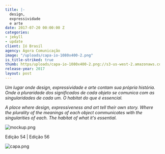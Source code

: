 ```yaml
---
title: |-
  design,
  expressividade
  e arte
date: 2017-07-20 00:00:00 Z
categories:
- jekyll
- update
client: Ió Brasil
agency: Ágora Comunicação
image: "/uploads/capa-io-1080x400-2.png"
is_title-striked: true
thumb: https/uploads/capa-io-1080x400-2.png://s3-us-west-2.amazonaws.com/s.cdpn.io/82/submerged.jpg
release-year: 2017
layout: post
---
```


*Um lugar onde design, expressividade e arte contam sua própria história. Onde a pluraridade dos significados de cada objeto se comunica com as singularidades de cada um. O habitat do que é essencial.*

*A place where design, expressiveness and art tell their own story. Where the plurality of the meanings of each object communicates with the singularities of each. The habitat of what
it's essential.*

![mockup.png](/uploads/mockup.png)

Edição 54 | Edição 56

![capa.png](/uploads/capa.png)